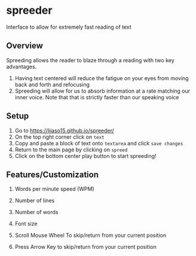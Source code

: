 # spreeder
Interface to allow for extremely fast reading of text

## Overview
Spreeding allows the reader to blaze through a reading with two key advantages. 
1. Having text centered will reduce the fatigue on your eyes from moving back and forth and refocusing
2. Spreeding will allow for us to absorb information at a rate matching our inner voice. Note that that is strictly faster than our speaking voice

## Setup
1. Go to https://lijaso15.github.io/spreeder/
2. On the top right corner click on `text`
3. Copy and paste a block of text onto `textarea` and click `save changes`
4. Return to the main page by clicking on `spreed`
5. Click on the bottom center play button to start spreeding!

## Features/Customization

1. Words per minute speed (WPM)

2. Number of lines

3. Number of words

4. Font size

5. Scroll Mouse Wheel To skip/return from your current position

6. Press Arrow Key to skip/return from your current position
